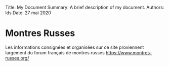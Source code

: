 Title:   My Document
Summary: A brief description of my document.
Authors: lds
Date:    27 mai 2020


# Montres Russes

Les informations consignées et organisées sur ce site proviennent largement du forum français de montres russes https://www.montres-russes.org/
